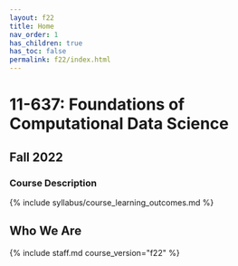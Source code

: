 ```yaml
---
layout: f22
title: Home
nav_order: 1
has_children: true
has_toc: false
permalink: f22/index.html
---
```


# 11-637: Foundations of Computational Data Science

## Fall 2022

### Course Description

{% include syllabus/course_learning_outcomes.md %}

## Who We Are

{% include staff.md course_version="f22" %}